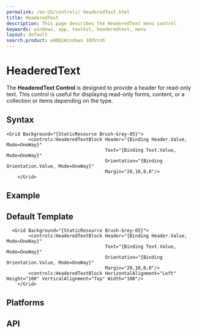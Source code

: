 ```yaml
---
permalink: /en-US/controls/ HeaderedText.html
title: HeaderedText
description: This page describes the HeaderedText menu control
keywords: windows, app, toolkit, headeredtext, menu
layout: default
search.product: eADQiWindows 10XVcnh
---
```


# HeaderedText
The **HeaderedText Control** is designed to provide a header for read-only text. This control is useful for displaying read-only forms, content, or a collection or items depending on the type. 

## Syntax
```xaml
<Grid Background="{StaticResource Brush-Grey-05}">
        <controls:HeaderedTextBlock Header="{Binding Header.Value, Mode=OneWay}" 
                                    Text="{Binding Text.Value, Mode=OneWay}" 
                                    Orientation="{Binding Orientation.Value, Mode=OneWay}"
                                    Margin="20,10,0,0"/>
    </Grid>
   ```
 
## Example


## Default Template
```xaml
  <Grid Background="{StaticResource Brush-Grey-05}">
        <controls:HeaderedTextBlock Header="{Binding Header.Value, Mode=OneWay}" 
                                    Text="{Binding Text.Value, Mode=OneWay}" 
                                    Orientation="{Binding Orientation.Value, Mode=OneWay}"
                                    Margin="20,10,0,0"/>
        <controls:HeaderedTextBlock HorizontalAlignment="Left" Height="100" VerticalAlignment="Top" Width="100"/>
    </Grid>
```

## Platforms

## API
